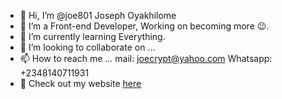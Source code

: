 - 👋 Hi, I’m @joe801 Joseph Oyakhilome
- 👀 I’m a Front-end Developer, Working on becoming more :wink:.
- 🌱 I’m currently learning Everything.
- 💞️ I’m looking to collaborate on ...
- 📫 How to reach me ... mail: joecrypt@yahoo.com Whatsapp: +2348140711931
- 🚪 Check out my website [here](https://joecrypt.netlify.app/)

<!---
joe801/joe801 is a ✨ special ✨ repository because its `README.md` (this file) appears on your GitHub profile.
You can click the Preview link to take a look at your changes.
--->
